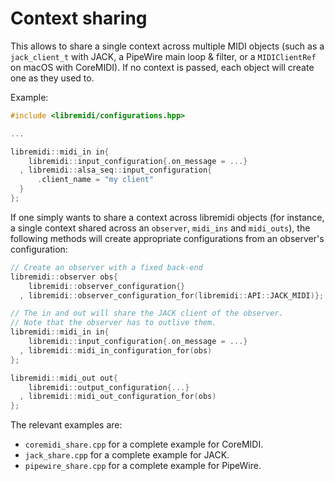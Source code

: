 # Context sharing

This allows to share a single context across multiple MIDI objects (such as a `jack_client_t` with JACK, a PipeWire main loop & filter, or a `MIDIClientRef` on macOS with CoreMIDI). 
If no context is passed, each object will create one as they used to.

Example:

```C++
#include <libremidi/configurations.hpp>

...

libremidi::midi_in in{
    libremidi::input_configuration{.on_message = ...}
  , libremidi::alsa_seq::input_configuration{
      .client_name = "my client"
  } 
};
```

If one simply wants to share a context across libremidi objects (for instance, a single context shared across an `observer`, `midi_ins` and `midi_outs`), the following methods will create appropriate configurations from an observer's configuration: 

```C++
// Create an observer with a fixed back-end
libremidi::observer obs{
    libremidi::observer_configuration{}
  , libremidi::observer_configuration_for(libremidi::API::JACK_MIDI)};

// The in and out will share the JACK client of the observer.
// Note that the observer has to outlive them.
libremidi::midi_in in{
    libremidi::input_configuration{.on_message = ...}
  , libremidi::midi_in_configuration_for(obs) 
};

libremidi::midi_out out{
    libremidi::output_configuration{...}
  , libremidi::midi_out_configuration_for(obs) 
};
```

The relevant examples are:
- `coremidi_share.cpp` for a complete example for CoreMIDI.
- `jack_share.cpp` for a complete example for JACK.
- `pipewire_share.cpp` for a complete example for PipeWire.
